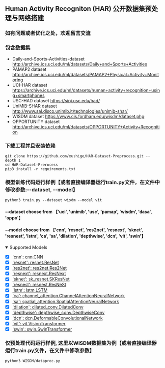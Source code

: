 ## Human Activity Recogniton (HAR) 公开数据集预处理与网络搭建
### 如有问题或者优化之处，欢迎留言交流
### 包含数据集
* Daily-and-Sports-Activities-dataset   http://archive.ics.uci.edu/ml/datasets/Daily+and+Sports+Activities
* PAMAP2 dataset    http://archive.ics.uci.edu/ml/datasets/PAMAP2+Physical+Activity+Monitoring
* UCI-HAR dataset   https://archive.ics.uci.edu/ml/datasets/human+activity+recognition+using+smartphones
* USC-HAD dataset   https://sipi.usc.edu/had/
* UniMiB-SHAR dataset   http://www.sal.disco.unimib.it/technologies/unimib-shar/
* WISDM dataset   https://www.cis.fordham.edu/wisdm/dataset.php
* OPPORTUNITY dataset   http://archive.ics.uci.edu/ml/datasets/OPPORTUNITY+Activity+Recognition
### 下载工程并且安装依赖
```
git clone https://github.com/xushige/HAR-Dataset-Preprocess.git --depth 1
cd HAR-Dataset-Prerocess
pip3 install -r requirements.txt
```
### 模型训练代码运行样例【或者直接编译器运行train.py文件，在文件中修改参数:--dataset, --model】
```
python3 train.py --dataset wisdm --model vit
```
#### --dataset choose from 【'uci', 'unimib', 'usc', 'pamap', 'wisdm', 'dasa', 'oppo'】
#### --model choose from 【'cnn', 'resnet', 'res2net', 'resnext', 'sknet', 'resnest', 'lstm', 'ca', 'sa', 'dilation', 'depthwise', 'dcn', 'vit', 'swin'】 
<details open>
<summary>Supported Models</summary>

- [x] ['cnn': cnn.CNN](https://github.com/xushige/HAR-Dataset-Preprocess/blob/main/models/cnn.py)
- [x] ['resnet': resnet.ResNet](https://github.com/xushige/HAR-Dataset-Preprocess/blob/main/models/resnet.py)
- [x] ['res2net': res2net.Res2Net](https://github.com/xushige/HAR-Dataset-Preprocess/blob/main/models/res2net.py)
- [x] ['resnext': resnext.ResNext](https://github.com/xushige/HAR-Dataset-Preprocess/blob/main/models/resnext.py)
- [x] ['sknet': sk_resnet.SKResNet](https://github.com/xushige/HAR-Dataset-Preprocess/blob/main/models/sk_resnet.py)
- [x] ['resnest': resnest.ResNeSt](https://github.com/xushige/HAR-Dataset-Preprocess/blob/main/models/resnest.py)
- [x] ['lstm': lstm.LSTM](https://github.com/xushige/HAR-Dataset-Preprocess/blob/main/models/lstm.py)
- [x] ['ca': channel_attention.ChannelAttentionNeuralNetwork](https://github.com/xushige/HAR-Dataset-Preprocess/blob/main/models/channel_attention.py)
- [x] ['sa': spatial_attention.SpatialAttentionNeuralNetwork](https://github.com/xushige/HAR-Dataset-Preprocess/blob/main/models/spatial_attention.py)
- [x] ['dilation': dilated_conv.DilatedConv](https://github.com/xushige/HAR-Dataset-Preprocess/blob/main/models/dilated_conv.py)
- [x] ['depthwise': depthwise_conv.DepthwiseConv](https://github.com/xushige/HAR-Dataset-Preprocess/blob/main/models/depthwise_conv.py)
- [x] ['dcn': dcn.DeformableConvolutionalNetwork](https://github.com/xushige/HAR-Dataset-Preprocess/blob/main/models/dcn.py)
- [x] ['vit': vit.VisionTransformer](https://github.com/xushige/HAR-Dataset-Preprocess/blob/main/models/vit.py)
- [x] ['swin': swin.SwinTransformer](https://github.com/xushige/HAR-Dataset-Preprocess/blob/main/models/swin.py)

</details>

### 仅预处理代码运行样例, 这里以WISDM数据集为例【或者直接编译器运行train.py文件，在文件中修改参数】
```
python3 WISDM/dataproc.py
```
